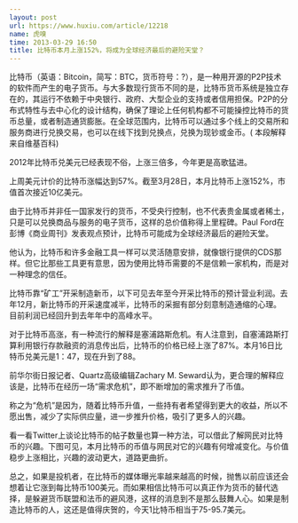 ```yaml
---
layout: post
url: https://www.huxiu.com/article/12218
name: 虎嗅
time: 2013-03-29 16:50
title: 比特币本月上涨152%，将成为全球经济最后的避险天堂？
---
```

比特币（英语：Bitcoin，简写：BTC，货币符号：?），是一种用开源的P2P技术的软件而产生的电子货币。与大多数现行货币不同的是，比特币货币系统是独立存在的，其运行不依赖于中央银行、政府、大型企业的支持或者信用担保。P2P的分布式特性与去中心化的设计结构，确保了理论上任何机构都不可能操控比特币的货币总量，或者制造通货膨胀。在全球范围内，比特币可以通过多个线上的交易所和服务商进行兑换交易，也可以在线下找到兑换点，兑换为现钞或金币。( 本段解释来自维基百科)

2012年比特币兑美元已经表现不俗，上涨三倍多，今年更是高歌猛进。

上周美元计价的比特币涨幅达到57%。截至3月28日，本月比特币上涨152%，市值首次接近10亿美元。

由于比特币并非任一国家发行的货币，不受央行控制，也不代表贵金属或者稀土，只是可以兑换商品与服务的电子货币，这样的总价值称得上里程碑。Paul Ford在彭博《商业周刊》发表观点预计，比特币可能成为全球经济最后的避险天堂。

他认为，比特币和许多金融工具一样可以灵活随意安排，就像银行提供的CDS那样。但它比那些工具更有意思，因为使用比特币需要的不是信赖一家机构，而是对一种理念的信任。

比特币靠“矿工”开采制造新币，以下可见去年至今开采比特币的预计营业利润。去年12月，新比特币的开采速度减半，比特币的采掘有部分刻意制造通缩的心理。目前利润已经回升到去年年中的高峰水平。

对于比特币高涨，有一种流行的解释是塞浦路斯危机。有人注意到，自塞浦路斯打算利用银行存款融资的消息传出后，比特币的价格已经上涨了87%。本月16日比特币兑美元是1：47，现在升到了88。

前华尔街日报记者、Quartz高级编辑Zachary M. Seward认为，更合理的解释应该是，比特币在经历一场“需求危机”，即不断增加的需求推升了币值。

称之为“危机”是因为，随着比特币升值，一些持有者希望得到更大的收益，所以不愿出售，减少了实际供应量，进一步推升价格，吸引了更多人的兴趣。

看一看Twitter上谈论比特币的帖子数量也算一种方法，可以借此了解网民对比特币的兴趣。下图可见，本月比特币的币值与网民对它的兴趣有何增减变化。与价值稳步上涨相比，兴趣的波动更大，道路更曲折。

总之，如果是投机者，在比特币的媒体曝光率越来越高的时候，抛售以前应该还会想着让它涨到每比特币100美元。而如果相信比特币可以真正作为货币的替代选择，是躲避货币联盟和法币的避风港，这样的消息到不是那么鼓舞人心。如果是制造比特币的人，这还是值得庆贺的，今天1比特币相当于75-95.7美元。

